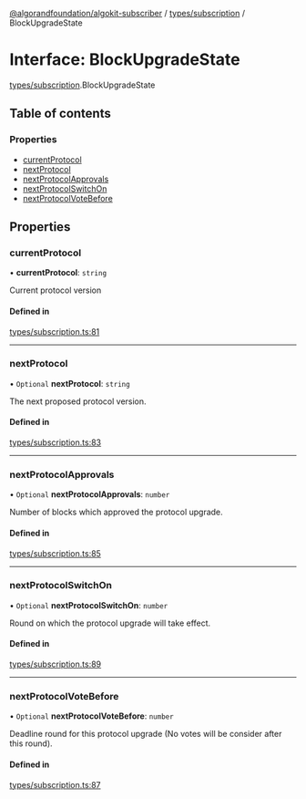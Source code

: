 [@algorandfoundation/algokit-subscriber](../README.md) / [types/subscription](../modules/types_subscription.md) / BlockUpgradeState

# Interface: BlockUpgradeState

[types/subscription](../modules/types_subscription.md).BlockUpgradeState

## Table of contents

### Properties

- [currentProtocol](types_subscription.BlockUpgradeState.md#currentprotocol)
- [nextProtocol](types_subscription.BlockUpgradeState.md#nextprotocol)
- [nextProtocolApprovals](types_subscription.BlockUpgradeState.md#nextprotocolapprovals)
- [nextProtocolSwitchOn](types_subscription.BlockUpgradeState.md#nextprotocolswitchon)
- [nextProtocolVoteBefore](types_subscription.BlockUpgradeState.md#nextprotocolvotebefore)

## Properties

### currentProtocol

• **currentProtocol**: `string`

Current protocol version

#### Defined in

[types/subscription.ts:81](https://github.com/algorandfoundation/algokit-subscriber-ts/blob/main/src/types/subscription.ts#L81)

___

### nextProtocol

• `Optional` **nextProtocol**: `string`

The next proposed protocol version.

#### Defined in

[types/subscription.ts:83](https://github.com/algorandfoundation/algokit-subscriber-ts/blob/main/src/types/subscription.ts#L83)

___

### nextProtocolApprovals

• `Optional` **nextProtocolApprovals**: `number`

Number of blocks which approved the protocol upgrade.

#### Defined in

[types/subscription.ts:85](https://github.com/algorandfoundation/algokit-subscriber-ts/blob/main/src/types/subscription.ts#L85)

___

### nextProtocolSwitchOn

• `Optional` **nextProtocolSwitchOn**: `number`

Round on which the protocol upgrade will take effect.

#### Defined in

[types/subscription.ts:89](https://github.com/algorandfoundation/algokit-subscriber-ts/blob/main/src/types/subscription.ts#L89)

___

### nextProtocolVoteBefore

• `Optional` **nextProtocolVoteBefore**: `number`

Deadline round for this protocol upgrade (No votes will be consider after this round).

#### Defined in

[types/subscription.ts:87](https://github.com/algorandfoundation/algokit-subscriber-ts/blob/main/src/types/subscription.ts#L87)
